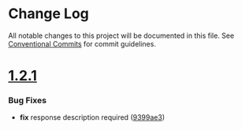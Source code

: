 # Change Log

All notable changes to this project will be documented in this file.
See [Conventional Commits](https://conventionalcommits.org) for commit guidelines.



# [1.2.1](https://github.com/go-courier/oas/compare/v1.2.0...v1.2.1)

### Bug Fixes

* **fix** response description required ([9399ae3](https://github.com/go-courier/oas/commit/9399ae3f3fcbdcc021f1aa7ee9d51e673e6f70db))
